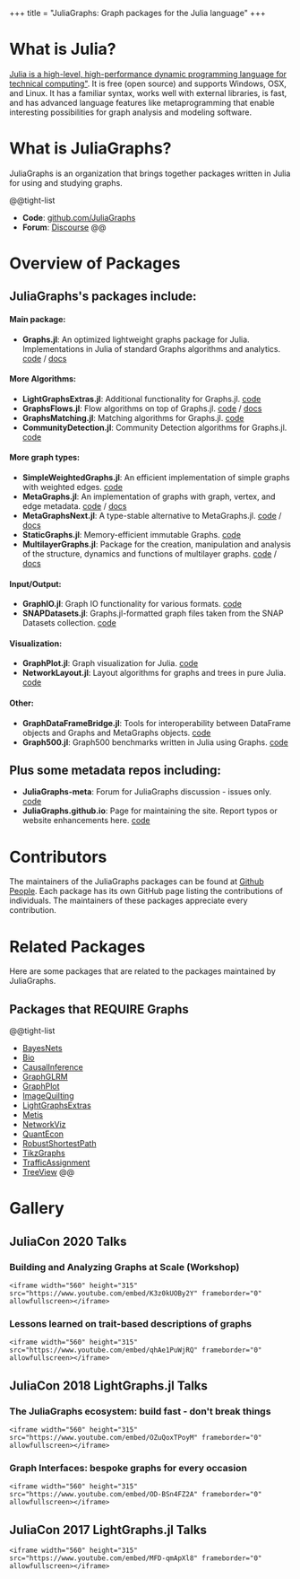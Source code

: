 +++
title = "JuliaGraphs&#58; Graph packages for the Julia language"
+++

# What is Julia?
[Julia is a high-level, high-performance dynamic programming language for technical computing"](http://julialang.org).
It is free (open source) and supports Windows, OSX, and Linux. It has a familiar
syntax, works well with external libraries, is fast, and has advanced language
features like metaprogramming that enable interesting possibilities for
graph analysis and modeling software.


# What is JuliaGraphs?
JuliaGraphs is an organization that brings together packages written in Julia
for using and studying graphs.

<!-- - **Overview**: [presentation]() and [workshop](https://www.youtube.com/watch?v=nnL7yLMVu6c) from JuliaCon 2015 -->
@@tight-list
- **Code**: [github.com/JuliaGraphs](http://github.com/JuliaGraphs)
- **Forum**: [Discourse](https://discourse.julialang.org)
@@

# Overview of Packages

## JuliaGraphs's packages include:

#### Main package:

- **Graphs.jl**: An optimized lightweight graphs package for Julia. Implementations in Julia of standard Graphs algorithms and analytics. [code](https://github.com/JuliaGraphs/Graphs.jl) / [docs](https://juliagraphs.org/Graphs.jl/dev/)

#### More Algorithms:

- **LightGraphsExtras.jl**: Additional functionality for Graphs.jl. [code](https://github.com/JuliaGraphs/LightGraphsExtras.jl)
- **GraphsFlows.jl**: Flow algorithms on top of Graphs.jl. [code](https://github.com/JuliaGraphs/GraphsFlows.jl) / [docs](https://juliagraphs.org/GraphsFlows.jl/dev/)
- **GraphsMatching.jl**: Matching algorithms for Graphs.jl. [code](https://github.com/JuliaGraphs/GraphsMatching.jl)
- **CommunityDetection.jl**: Community Detection algorithms for Graphs.jl. [code](https://github.com/JuliaGraphs/CommunityDetection.jl)

#### More graph types:

- **SimpleWeightedGraphs.jl**: An efficient implementation of simple graphs with weighted edges. [code](https://github.com/JuliaGraphs/SimpleWeightedGraphs.jl)
- **MetaGraphs.jl**: An implementation of graphs with graph, vertex, and edge metadata. [code](https://github.com/JuliaGraphs/MetaGraphs.jl) / [docs](https://juliagraphs.org/MetaGraphs.jl/dev/)
- **MetaGraphsNext.jl**: A type-stable alternative to MetaGraphs.jl. [code](https://github.com/JuliaGraphs/MetaGraphsNext.jl) / [docs](https://juliagraphs.org/MetaGraphsNext.jl/dev/)
- **StaticGraphs.jl**: Memory-efficient immutable Graphs. [code](https://github.com/JuliaGraphs/StaticGraphs.jl)
- **MultilayerGraphs.jl**: Package for the creation, manipulation and analysis of the structure, dynamics and functions of multilayer graphs. [code](https://github.com/JuliaGraphs/MultilayerGraphs.jl) / [docs](https://juliagraphs.org/MultilayerGraphs.jl)


#### Input/Output:

- **GraphIO.jl**: Graph IO functionality for various formats. [code](https://github.com/JuliaGraphs/GraphIO.jl)
- **SNAPDatasets.jl**: Graphs.jl-formatted graph files taken from the SNAP Datasets collection. [code](https://github.com/JuliaGraphs/SNAPDatasets.jl)

#### Visualization:

- **GraphPlot.jl**: Graph visualization for Julia. [code](https://github.com/JuliaGraphs/GraphPlot.jl)
- **NetworkLayout.jl**: Layout algorithms for graphs and trees in pure Julia. [code](https://github.com/JuliaGraphs/NetworkLayout.jl)

#### Other:

- **GraphDataFrameBridge.jl**: Tools for interoperability between DataFrame objects and Graphs and MetaGraphs objects. [code](https://github.com/JuliaGraphs/GraphDataFrameBridge.jl)
- **Graph500.jl**:  Graph500 benchmarks written in Julia using Graphs. [code](https://github.com/JuliaGraphs/Graph500.jl)

## Plus some metadata repos including:

- **JuliaGraphs-meta**: Forum for JuliaGraphs discussion - issues only. [code](https://github.com/JuliaGraphs/JuliaGraphs-meta)
- **JuliaGraphs.github.io**: Page for maintaining the site. Report typos or website enhancements here. [code](https://github.com/JuliaGraphs/JuliaGraphs.github.io)

# Contributors

The maintainers of the JuliaGraphs packages can be found at [Github People](https://github.com/orgs/JuliaGraphs/people). Each package has its own GitHub page listing the contributions of individuals. The maintainers of these packages appreciate every contribution.

# Related Packages

Here are some packages that are related to the packages maintained by JuliaGraphs.

## Packages that REQUIRE Graphs

@@tight-list
- [BayesNets](https://github.com/sisl/BayesNets.jl)
- [Bio](https://github.com/BioJulia/Bio.jl)
- [CausalInference](https://github.com/mschauer/CausalInference.jl)
- [GraphGLRM](https://github.com/mihirparadkar/GraphGLRM.jl)
- [GraphPlot](https://github.com/JuliaGraphs/GraphPlot.jl)
- [ImageQuilting](https://github.com/juliohm/ImageQuilting.jl)
- [LightGraphsExtras](https://github.com/JuliaGraphs/LightGraphsExtras.jl)
- [Metis](https://github.com/JuliaSparse/Metis.jl)
- [NetworkViz](https://github.com/abhijithanilkumar/NetworkViz.jl)
- [QuantEcon](https://github.com/QuantEcon/QuantEcon.jl)
- [RobustShortestPath](https://github.com/chkwon/RobustShortestPath.jl)
- [TikzGraphs](https://github.com/sisl/TikzGraphs.jl)
- [TrafficAssignment](https://github.com/chkwon/TrafficAssignment.jl)
- [TreeView](https://github.com/dpsanders/TreeView.jl)
@@

# Gallery
## JuliaCon 2020 Talks

###  Building and Analyzing Graphs at Scale (Workshop)

~~~
<iframe width="560" height="315" src="https://www.youtube.com/embed/K3z0kUOBy2Y" frameborder="0" allowfullscreen></iframe>
~~~

###  Lessons learned on trait-based descriptions of graphs

~~~
<iframe width="560" height="315" src="https://www.youtube.com/embed/qhAe1PuWjRQ" frameborder="0" allowfullscreen></iframe>
~~~

## JuliaCon 2018 LightGraphs.jl Talks

### The JuliaGraphs ecosystem: build fast - don't break things

~~~
<iframe width="560" height="315" src="https://www.youtube.com/embed/OZuQoxTPoyM" frameborder="0" allowfullscreen></iframe>
~~~

### Graph Interfaces: bespoke graphs for every occasion

~~~
<iframe width="560" height="315" src="https://www.youtube.com/embed/OD-BSn4FZ2A" frameborder="0" allowfullscreen></iframe>
~~~

## JuliaCon 2017 LightGraphs.jl Talks

~~~
<iframe width="560" height="315" src="https://www.youtube.com/embed/MFD-qmApXl8" frameborder="0" allowfullscreen></iframe>
~~~
